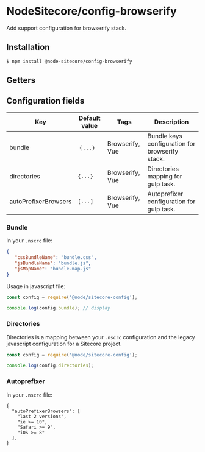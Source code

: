# NodeSitecore/config-browserify

Add support configuration for browserify stack.

## Installation

```bash
$ npm install @node-sitecore/config-browserify
```

## Getters

## Configuration fields

Key | Default value | Tags | Description
--- | --- | --- | ---
bundle | `{...}` | Browserify, Vue | Bundle keys configuration for browserify stack.
directories | `{...}` | Browserify, Vue | Directories mapping for gulp task.
autoPrefixerBrowsers | `[...]` | Browserify, Vue  | Autoprefixer configuration for gulp task.

### Bundle

In your `.nscrc` file:
```json
{
   "cssBundleName": "bundle.css",
   "jsBundleName": "bundle.js",
   "jsMapName": "bundle.map.js"
}
```

Usage in javascript file:
```javascript
const config = require('@node/sitecore-config');

console.log(config.bundle); // display
```

### Directories

Directories is a mapping between your `.nscrc` configuration and the legacy javascript configuration for a Sitecore project.

```javascript
const config = require('@node/sitecore-config');

console.log(config.directories);
```

### Autoprefixer

In your `.nscrc` file:

```
{
  "autoPrefixerBrowsers": [
    "last 2 versions",
    "ie >= 10",
    "Safari >= 9",
    "iOS >= 8"
  ],
}
```

